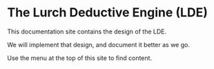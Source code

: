 
# The Lurch Deductive Engine (LDE)

This documentation site contains the design of the LDE.

We will implement that design, and document it better as we go.

Use the menu at the top of this site to find content.
